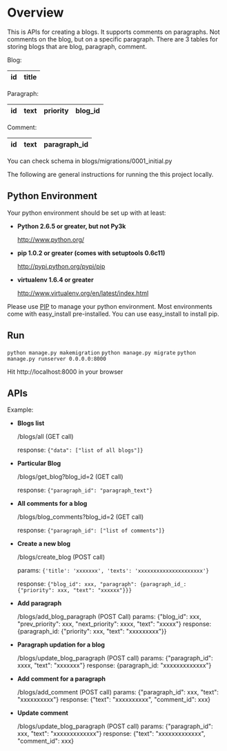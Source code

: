 Overview
========

This is APIs for creating a blogs.
It supports comments on paragraphs. Not comments on the blog, but on a specific paragraph.
There are 3 tables for storing blogs that are blog, paragraph, comment.

Blog:

| id | title |
| -- | ----- |

Paragraph:

| id | text | priority | blog_id |
| -- | ---- | -------- | ------- |

Comment:

| id | text | paragraph_id |
| -- | ---- | ------------ |

You can check schema in blogs/migrations/0001_initial.py


The following are general instructions for running the this project locally.

Python Environment
------------------
Your python environment should be set up with at least:

+   **Python 2.6.5 or greater, but not Py3k**

    http://www.python.org/

+   **pip 1.0.2 or greater (comes with setuptools 0.6c11)**

    http://pypi.python.org/pypi/pip  

+   **virtualenv 1.6.4 or greater**

    http://www.virtualenv.org/en/latest/index.html

Please use [PIP](http://pypi.python.org/pypi/pip) to manage your python environment. Most environments come with easy\_install pre-installed. You can use easy\_install to install pip.

Run
---

  `python manage.py makemigration`
  `python manage.py migrate`
  `python manage.py runserver 0.0.0.0:8000`

Hit http://localhost:8000 in your browser

APIs
----
Example:

+   **Blogs list**

    /blogs/all (GET call)

    response: `{"data": ["list of all blogs"]}`

+   **Particular Blog**

    /blogs/get_blog?blog_id=2 (GET call)

    response: `{"paragraph_id": "paragraph_text"}`

+   **All comments for a blog**

    /blogs/blog_comments?blog_id=2 (GET call)

    response: `{"paragraph_id": ["list of comments"]}`

+   **Create a new blog**

    /blogs/create_blog (POST call)

    params: `{'title': 'xxxxxxx', 'texts': 'xxxxxxxxxxxxxxxxxxxxx'}`

    response: `{"blog_id": xxx, "paragraph": {paragraph_id_: {"priority": xxx, "text": "xxxxxx"}}}`

+   **Add paragraph**

    /blogs/add_blog_paragraph (POST Call)
    params: {"blog_id": xxx, "prev_priority": xxx, "next_priority": xxxx,
    "text": "xxxxx"}
    response: {paragraph_id: {"priority": xxx, "text": "xxxxxxxxx"}}

+   **Paragraph updation for a blog**

    /blogs/update_blog_paragraph (POST call)
    params: {"paragraph_id": xxxx, "text": "xxxxxxx"}
    response: {paragraph_id: "xxxxxxxxxxxxx"}

+   **Add comment for a paragraph**

    /blogs/add_comment (POST call)
    params: {"paragraph_id": xxx, "text": "xxxxxxxxxx"}
    response: {"text": "xxxxxxxxxx", "comment_id": xxx}

+   **Update comment**

    /blogs/update_blog_paragraph (POST call)
    params: {"paragraph_id": xxx, "text": "xxxxxxxxxxxxx"}
    response: {"text": "xxxxxxxxxxxxx", "comment_id": xxx}
